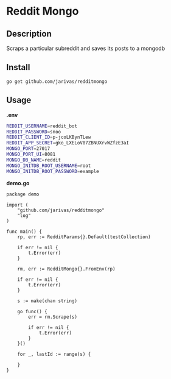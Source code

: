 # Reddit Mongo
## Description
Scraps a particular subreddit and saves its posts to a mongodb

## Install
```go get github.com/jarivas/redditmongo```

## Usage
**.env**
```bash
REDDIT_USERNAME=reddit_bot
REDDIT_PASSWORD=snoo
REDDIT_CLIENT_ID=p-jcoLKBynTLew
REDDIT_APP_SECRET=gko_LXELoV07ZBNUXrvWZfzE3aI
MONGO_PORT=27017
MONGO_PORT_UI=8081
MONGO_DB_NAME=reddit
MONGO_INITDB_ROOT_USERNAME=root
MONGO_INITDB_ROOT_PASSWORD=example
```
**demo.go**
```golang
package demo

import (
	"github.com/jarivas/redditmongo"
    "log"
)

func main() {
	rp, err := RedditParams{}.Default(testCollection)

	if err != nil {
		t.Error(err)
	}

	rm, err := RedditMongo{}.FromEnv(rp)

	if err != nil {
		t.Error(err)
	}

	s := make(chan string)

	go func() {
		err = rm.Scrape(s)

		if err != nil {
			t.Error(err)
		}
	}()

	for _, lastId := range(s) {

	}
}
```
